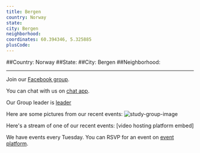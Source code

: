 ```yaml
---
title: Bergen
country: Norway
state: 
city: Bergen
neighborhood: 
coordinates: 60.394346, 5.325885
plusCode:
---
```


##Country: Norway
##State: 
##City: Bergen
##Neighborhood: 
*****
Join our [Facebook group](https://www.facebook.com/groups/free.code.camp.Bergen).

You can chat with us on [chat app]().

Our Group leader is [leader]()

Here are some pictures from our recent events:
![study-group-image]()

Here's a stream of one of our recent events:
[video hosting platform embed]

We have events every Tuesday. You can RSVP for an event on [event platform]().
